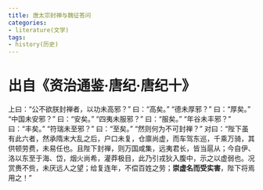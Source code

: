 ```yaml
---
title: 唐太宗封禅与魏征答问
categories:
- literature(文学)
tags:
- history(历史)
---
```


<h1>出自《资治通鉴·唐纪·唐纪十》</h1>

上曰：“公不欲朕封禅者，以功未高邪？”
曰：“高矣。”
“德未厚邪？”
曰：“厚矣。”
“中国未安邪？”
曰：“安矣。”
“四夷未服邪？”
曰：“服矣。”
“年谷未丰邪？”
曰：“丰矣。”
“符瑞未至邪？”
曰：“至矣。”
“然则何为不可封禅？”
对曰：“陛下虽有此六者，然承隋末大乱之后，户口未复，仓廪尚虚，而车驾东巡，千乘万骑，其供顿劳费，未易任也。且陛下封禅，则万国咸集，远夷君长，皆当扈从；今自伊、洛以东至于海、岱，烟火尚希，灌莽极目，此乃引戎狄入腹中，示之以虚弱也。况赏赉不赀，未厌远人之望；给复连年，不偿百姓之劳；<b>崇虚名而受实害</b>，陛下将焉用之！”